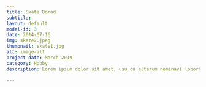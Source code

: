 ```yaml
---
title: Skate Borad
subtitle: 
layout: default
modal-id: 3
date: 2014-07-16
img: skate2.jpeg
thumbnail: skate1.jpg
alt: image-alt
project-date: March 2019
category: Hobby
description: Lorem ipsum dolor sit amet, usu cu alterum nominavi lobortis. At duo novum diceret. Tantas apeirian vix et, usu sanctus postulant inciderint ut, populo diceret necessitatibus in vim. Cu eum dicam feugiat noluisse.

---
```

